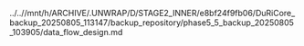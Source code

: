 ../..//mnt/h/ARCHIVE/.UNWRAP/D/STAGE2_INNER/e8bf24f9fb06/DuRiCore_backup_20250805_113147/backup_repository/phase5_5_backup_20250805_103905/data_flow_design.md